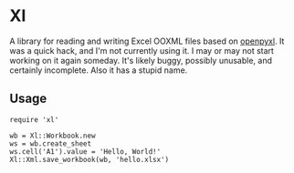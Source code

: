 Xl
==

A library for reading and writing Excel OOXML files based on [openpyxl][opxl].
It was a quick hack, and I'm not currently using it. I may or may not start working on it again someday.
It's likely buggy, possibly unusable, and certainly incomplete.
Also it has a stupid name.

Usage
-----
    require 'xl'

    wb = Xl::Workbook.new
    ws = wb.create_sheet
    ws.cell('A1').value = 'Hello, World!'
    Xl::Xml.save_workbook(wb, 'hello.xlsx')

[opxl]: http://bitbucket.org/ericgazoni/openpyxl/

